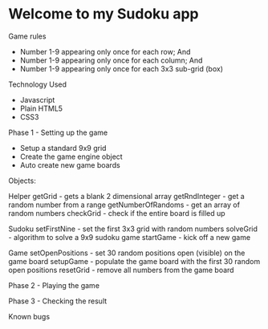 # Welcome to my Sudoku app

Game rules

- Number 1-9 appearing only once for each row; And
- Number 1-9 appearing only once for each column; And
- Number 1-9 appearing only once for each 3x3 sub-grid (box)

Technology Used

- Javascript
- Plain HTML5
- CSS3

Phase 1 - Setting up the game

- Setup a standard 9x9 grid
- Create the game engine object
- Auto create new game boards

Objects:

Helper
  getGrid - gets a blank 2 dimensional array
  getRndInteger - get a random number from a range
  getNumberOfRandoms - get an array of random numbers
  checkGrid - check if the entire board is filled up

Sudoku
  setFirstNine - set the first 3x3 grid with random numbers
  solveGrid - algorithm to solve a 9x9 sudoku game
  startGame - kick off a new game

Game
  setOpenPositions - set 30 random positions open (visible) on the game board
  setupGame - populate the game board with the first 30 random open positions
  resetGrid - remove all numbers from the game board



Phase 2 - Playing the game




Phase 3 - Checking the result



Known bugs


